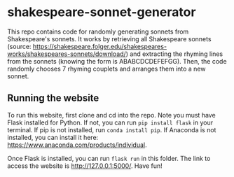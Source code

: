 # shakespeare-sonnet-generator

This repo contains code for randomly generating sonnets from Shakespeare's sonnets. It works by retrieving all Shakespeare sonnets (source: https://shakespeare.folger.edu/shakespeares-works/shakespeares-sonnets/download/) and extracting the rhyming lines from the sonnets (knowing the form is ABABCDCDEFEFGG). Then, the code randomly chooses 7 rhyming couplets and arranges them into a new sonnet.

## Running the website

To run this website, first clone and cd into the repo. Note you must have Flask installed for Python. If not, you can run `pip install flask` in your terminal. If pip is not installed, run `conda install pip`. If Anaconda is not installed, you can install it here: https://www.anaconda.com/products/individual.

Once Flask is installed, you can run `flask run` in this folder. The link to access the website is http://127.0.0.1:5000/. Have fun!
